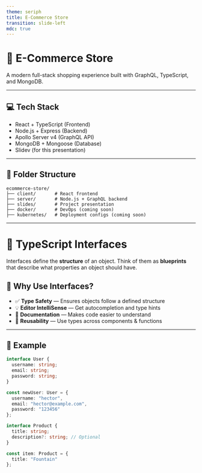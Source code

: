 ```yaml
---
theme: seriph
title: E-Commerce Store
transition: slide-left
mdc: true
---
```


# 🛒 E-Commerce Store

A modern full-stack shopping experience built with GraphQL, TypeScript, and MongoDB.

---

## 💻 Tech Stack

- React + TypeScript (Frontend)
- Node.js + Express (Backend)
- Apollo Server v4 (GraphQL API)
- MongoDB + Mongoose (Database)
- Slidev (for this presentation)

---

## 🧭 Folder Structure

```plaintext
ecommerce-store/
├── client/       # React frontend
├── server/       # Node.js + GraphQL backend
├── slides/       # Project presentation
├── docker/       # DevOps (coming soon)
├── kubernetes/   # Deployment configs (coming soon)

```
---


# 🧩 TypeScript Interfaces

Interfaces define the **structure** of an object. Think of them as **blueprints** that describe what properties an object should have.

## 🧠 Why Use Interfaces?

- ✅ **Type Safety** — Ensures objects follow a defined structure  
- 💡 **Editor IntelliSense** — Get autocompletion and type hints  
- 📘 **Documentation** — Makes code easier to understand  
- 🔁 **Reusability** — Use types across components & functions

---

## 🧪 Example

```ts
interface User {
  username: string;
  email: string;
  password: string;
}

const newUser: User = {
  username: "hector",
  email: "hector@example.com",
  password: "123456"
};

interface Product {
  title: string;
  description?: string; // Optional
}

const item: Product = {
  title: "Fountain"
};
```